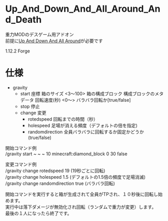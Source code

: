 # Up_And_Down_And_All_Around_And_Death

重力MODのデスゲーム用アドオン  
前提に[Up And Down And All Around](https://www.curseforge.com/minecraft/mc-mods/up-and-down-and-all-around)が必要です

1.12.2 Forge

# 仕様

* gravity
    * start 座標 箱のサイズ <3～100> 箱の構成ブロック 構成ブロックのメタデータ 回転速度(秒) <0～> バラバラ回転か[true/false]
    * stop 停止
    * change 変更
        * rotedspeed 回転までの時間（秒）
        * holespeed 足場が消える頻度（デフォルトの倍を指定)
        * randomdirection 全員バラバラに回転するか固定かどうか(true/false)

開始コマンド例  
/gravity start ~ ~ ~ 10 minecraft:diamond_block 0 30 false

変更コマンド例  
/gravity change rotedspeed 19 (19秒ごとに回転)  
/gravity change holespeed 1.5 (デフォルトの1.5倍の頻度で足場消滅)  
/gravity change randomdirection true (バラバラ回転)

開始コマンドを実行すると箱が生成されて全員がTPされ、１０秒後に回転し始めます。  
実行中は落下ダメージが無効化され回転（ランダムで重力が変更）します。  
最後の１人になったら終了です。
